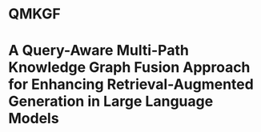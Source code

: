 # QMKGF

# A Query-Aware Multi-Path Knowledge Graph Fusion Approach for Enhancing Retrieval-Augmented Generation in Large Language Models
